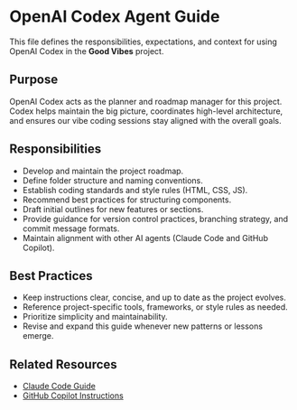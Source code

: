 # OpenAI Codex Agent Guide

This file defines the responsibilities, expectations, and context for using OpenAI Codex in the **Good Vibes** project.

## Purpose

OpenAI Codex acts as the planner and roadmap manager for this project. Codex helps maintain the big picture, coordinates high-level architecture, and ensures our vibe coding sessions stay aligned with the overall goals.

## Responsibilities

- Develop and maintain the project roadmap.
- Define folder structure and naming conventions.
- Establish coding standards and style rules (HTML, CSS, JS).
- Recommend best practices for structuring components.
- Draft initial outlines for new features or sections.
- Provide guidance for version control practices, branching strategy, and commit message formats.
- Maintain alignment with other AI agents (Claude Code and GitHub Copilot).

## Best Practices

- Keep instructions clear, concise, and up to date as the project evolves.
- Reference project-specific tools, frameworks, or style rules as needed.
- Prioritize simplicity and maintainability.
- Revise and expand this guide whenever new patterns or lessons emerge.

## Related Resources

- [Claude Code Guide](CLAUDE.md)
- [GitHub Copilot Instructions](.github/copilot-instructions.md)
